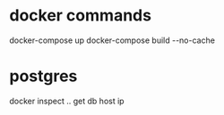 # docker commands
docker-compose up
docker-compose build --no-cache

# postgres
docker inspect .. get db host ip
